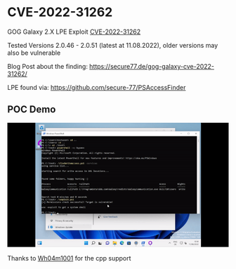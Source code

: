 # CVE-2022-31262
GOG Galaxy 2.X LPE Exploit [CVE-2022-31262](https://cve.mitre.org/cgi-bin/cvename.cgi?name=CVE-2022-31262)

Tested Versions 2.0.46 - 2.0.51 (latest at 11.08.2022), older versions may also be vulnerable

Blog Post about the finding: https://secure77.de/gog-galaxy-cve-2022-31262/

LPE found via: https://github.com/secure-77/PSAccessFinder

## POC Demo

[![Demo POC](https://github.com/secure-77/CVE-2022-31262/blob/main/poc.gif)](https://www.youtube.com/watch?v=Bgdbx5TJShI)

Thanks to [Wh04m1001](https://github.com/Wh04m1001) for the cpp support







